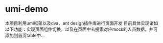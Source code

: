 # umi-demo
本项目利用umi框架以及dva、ant design插件库进行页面开发
目前具体实现诸如以下功能：实现页面组件切换，以及在页面中去搜索对应mock的人员数据，并可添加到首页table中...
